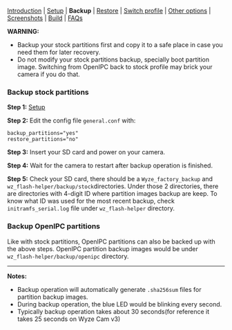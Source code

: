 
[Introduction](README.md) | [Setup](README_setup.md) | **Backup** | [Restore](README_restore.md) | [Switch profile](README_switch_profile.md) | [Other options](README_other_options.md) | [Screenshots](README_screenshots.md) | [Build](README_build.md) | [FAQs](README_FAQs.md)



**WARNING:**
- Backup your stock partitions first and copy it to a safe place in case you need them for later recovery.
- Do not modify your stock partitions backup, specially boot partition image. Switching from OpenIPC back to stock profile may brick your camera if you do that.


### Backup stock partitions
**Step 1:** [Setup](README_setup.md)

**Step 2:** Edit the config file `general.conf` with:
```
backup_partitions="yes"
restore_partitions="no"
```

**Step 3:** Insert your SD card and power on your camera.

**Step 4:** Wait for the camera to restart after backup operation is finished.

**Step 5:** Check your SD card, there should be a `Wyze_factory_backup` and `wz_flash-helper/backup/stock`directories. Under those 2 directories, there are directories with 4-digit ID where partition images backup are keep. To know what ID was used for the most recent backup, check `initramfs_serial.log` file under `wz_flash-helper` directory.


### Backup OpenIPC partitions
Like with stock partitions, OpenIPC partitions can also be backed up with the above steps. OpenIPC partition backup images would be under `wz_flash-helper/backup/openipc` directory.


-----
**Notes:**
- Backup operation will automatically generate `.sha256sum` files for partition backup images.
- During backup operation, the blue LED would be blinking every second.
- Typically backup operation takes about 30 seconds(for reference it takes 25 seconds on Wyze Cam v3)

